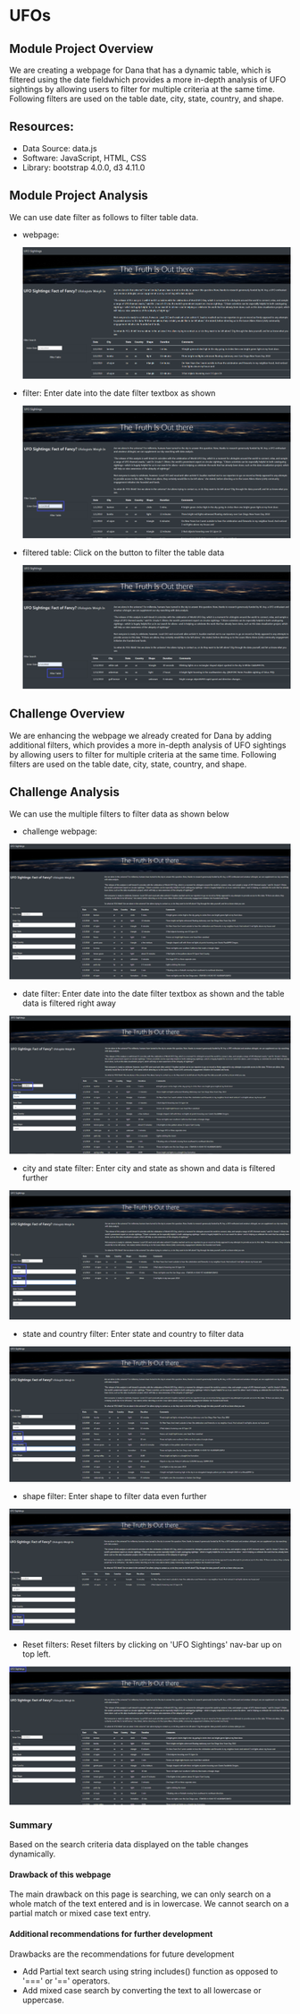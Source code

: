 # UFOs

## Module Project Overview

We are creating a webpage for Dana that has a dynamic table, which is filtered using the date fieldwhich provides a more in-depth analysis of UFO sightings by allowing users to filter for multiple criteria at the same time. Following filters are used on the table date, city, state, country, and shape.

## Resources:
  - Data Source: data.js
  - Software: JavaScript, HTML, CSS
  - Library: bootstrap 4.0.0, d3 4.11.0

## Module Project Analysis

  We can use date filter as follows to filter table data.

  - webpage:
  
    !["module webpage"](./static/images/module_webpage.png "module webpage")

  - filter:
    Enter date into the date filter textbox as shown 
    
    !["module webpage filter"](./static/images/module_webpage_filter.png "module webpage filter")
  
  - filtered table:
    Click on the button to filter the table data
    
    !["module webpage filtered data"](./static/images/module_webpage_filtered_data.png "module webpage filtered data")
  

## Challenge Overview

We are enhancing the webpage we already created for Dana by adding additional filters, which provides a more in-depth analysis of UFO sightings by allowing users to filter for multiple criteria at the same time. Following filters are used on the table date, city, state, country, and shape.

## Challenge Analysis

  We can use the multiple filters to filter data as shown below
  
  - challenge webpage:
  
  !["module webpage"](./static/images/challenge_webpage.png "module webpage")
  
  - date filter:
    Enter date into the date filter textbox as shown and the table data is filtered right away
  
  !["module webpage"](./static/images/challenge_webpage_filter_date.png "module webpage")
  
  - city and state filter:
    Enter city and state as shown and data is filtered further
  
  !["module webpage"](./static/images/challenge_webpage_filter_city.png "module webpage")
  
  - state and country filter:
    Enter state and country to filter data
  
  !["module webpage"](./static/images/challenge_webpage_filter_state.png "module webpage")
  
  - shape filter:
    Enter shape to filter data even further
  
  !["module webpage"](./static/images/challenge_webpage_filter_shape.png "module webpage")
  
  - Reset filters:
    Reset filters by clicking on 'UFO Sightings' nav-bar up on top left.
  
  !["module webpage"](./static/images/challenge_webpage_clear.png "module webpage")
  

### Summary

Based on the search criteria data displayed on the table changes dynamically.

#### Drawback of this webpage
The main drawback on this page is searching, we can only search on a whole match of the text entered and is in lowercase. We cannot search on a partial match or mixed case text entry.

#### Additional recommendations for further development

  Drawbacks are the recommendations for future development
  - Add Partial text search using string includes() function as opposed to '===' or '==' operators.
  - Add mixed case search by converting the text to all lowercase or uppercase.
  
  

